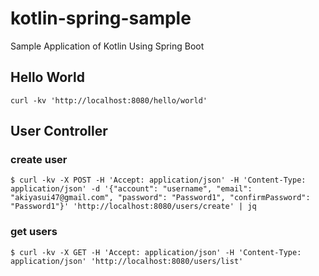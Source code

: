 kotlin-spring-sample
===

Sample Application of Kotlin Using Spring Boot


Hello World
---

```
curl -kv 'http://localhost:8080/hello/world'
```

User Controller
---

### create user

```
$ curl -kv -X POST -H 'Accept: application/json' -H 'Content-Type: application/json' -d '{"account": "username", "email": "akiyasui47@gmail.com", "password": "Password1", "confirmPassword": "Password1"}' 'http://localhost:8080/users/create' | jq
```

### get users

```
$ curl -kv -X GET -H 'Accept: application/json' -H 'Content-Type: application/json' 'http://localhost:8080/users/list'
```

